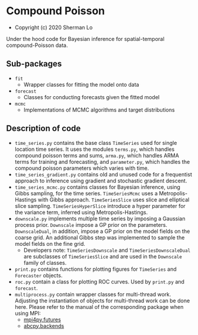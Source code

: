# Compound Poisson
* Copyright (c) 2020 Sherman Lo

Under the hood code for Bayesian inference for spatial-temporal compound-Poisson data.

## Sub-packages
* `fit`
  * Wrapper classes for fitting the model onto data
* `forecast`
  * Classes for conducting forecasts given the fitted model
* `mcmc`
  * Implementations of MCMC algorithms and target distributions

## Description of code
* `time_series.py` contains the base class `TimeSeries` used for single location time series. It uses the modules `terms.py`, which handles compound poisson terms and sums, `arma.py`, which handles ARMA terms for training and forecasting, and `parameter.py`, which handles the compound poisson parameters which varies with time.
* `time_series_gradient.py` contains old and unused code for a frequentist approach to inference using gradient and stochastic gradient descent.
* `time_series_mcmc.py` contains classes for Bayesian inference, using Gibbs sampling, for the time series. `TimeSeriesMcmc` uses a Metropolis-Hastings with Gibbs approach. `TimeSeriesSlice` uses slice and elliptical slice sampling. `TimeSeriesHyperSlice` introduce a hyper parameter for the variance term, inferred using Metropolis-Hastings.
* `downscale.py` implements multiple time series by imposing a Gaussian process prior. `Downscale` impose a GP prior on the parameters. `DownscaleDual`, in addition, impose a GP prior on the model fields on the coarse grid. An additional Gibbs step was implemented to sample the model fields on the fine grid.
  * Developers note: `TimeSeriesDownscale` and `TimeSeriesDownscaleDual` are subclasses of `TimeSeriesSlice` and are used in the `Downscale` family of classes.
* `print.py` contains functions for plotting figures for `TimeSeries` and `Forecaster` objects.
* `roc.py` contain a class for plotting ROC curves. Used by `print.py` and `forecast`.
* `multiprocess.py` contain wrapper classes for multi-thread work. Adjusting the instantiation of objects for multi-thread work can be done here. Please refer to the manual of the corresponding package when using MPI:
  * [mpi4py.futures](https://mpi4py.readthedocs.io/en/stable/mpi4py.futures.html)
  * [abcpy.backends](https://abcpy.readthedocs.io/en/v0.5.7/parallelization.html)
